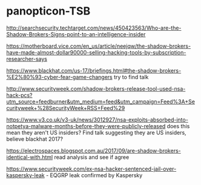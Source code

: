 # panopticon-TSB

http://searchsecurity.techtarget.com/news/450423563/Who-are-the-Shadow-Brokers-Signs-point-to-an-intelligence-insider

https://motherboard.vice.com/en_us/article/neejqw/the-shadow-brokers-have-made-almost-dollar90000-selling-hacking-tools-by-subscription-researcher-says

https://www.blackhat.com/us-17/briefings.html#the-shadow-brokers-%E2%80%93-cyber-fear-game-changers
try to find talk

http://www.securityweek.com/shadow-brokers-release-tool-used-nsa-hack-pcs?utm_source=feedburner&utm_medium=feed&utm_campaign=Feed%3A+Securityweek+%28SecurityWeek+RSS+Feed%29

https://www.v3.co.uk/v3-uk/news/3012927/nsa-exploits-absorbed-into-notpetya-malware-months-before-they-were-publicly-released does this mean they aren't US insiders? Find talk suggesting they are US insiders, believe blackhat 2017?

https://electrospaces.blogspot.com.au/2017/09/are-shadow-brokers-identical-with.html
read analysis and see if agree

https://www.securityweek.com/ex-nsa-hacker-sentenced-jail-over-kaspersky-leak - EQGRP leak confirmed by Kaspersky
